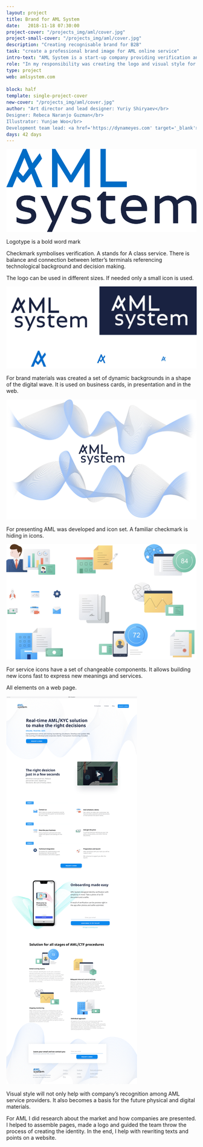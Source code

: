 ```yaml
---
layout: project
title: Brand for AML System
date:   2018-11-18 07:30:00
project-cover: "/projects_img/aml/cover.jpg"
project-small-cover: "/projects_img/aml/cover.jpg"
description: "Creating recognisable brand for B2B"
task: "create a professional brand image for AML online service"
intro-text: "AML System is a start-up company providing verification and onboarding services for business online. AML can determine fraud risks and provide scoring for individual and corporate clients. With the in-house team, I lead we created a logotype and recognisable brand."
role: "In my responsibility was creating the logo and visual style for the brand. I have been negotiating, designing and presenting the brand image. I managed a visual designer and illustrator. When visuals have been developed I helped to structure and create guidelines."
type: project
web: amlsystem.com

block: half
template: single-project-cover
new-cover: "/projects_img/aml/cover.jpg"
author: "Art director and lead designer: Yuriy Shiryaev</br>
Designer: Rebeca Naranjo Guzman</br>
Illustrator: Yunjae Woo</br>
Development team lead: <a href='https://dynameyes.com' target='_blank'>Geronimo Matias</a>"
days: 42 days
---
```


<span class="p800">![](/projects_img/aml/logo.svg)</span>

<span class="p-center">Logotype is a bold word mark</span><br>

Checkmark symbolises verification. A stands for A class service. There is balance and connection between letter’s terminals referencing technological background and decision making.

The logo can be used in different sizes. If needed only a small icon is used.

<span class="p600">![](/projects_img/aml/logo-stlyles.jpg)</span>

For brand materials was created a set of dynamic backgrounds in a shape of the digital wave. It is used on business cards, in presentation and in the web.

<span class="p1000">![](/projects_img/aml/pattern.jpg)</span>

For presenting AML was developed and icon set. A familiar checkmark is hiding in icons.

<span class="p1000">![](/projects_img/aml/icons.jpg)</span>

For service icons have a set of changeable components. It allows building new icons fast to express new meanings and services.

All elements on a web page.

<span class="p1000 pshadow">![](/projects_img/aml/webpage.png)</span>

Visual style will not only help with company’s recognition among AML service providers. It also becomes a basis for the future physical and digital materials. 



For AML I did research about the market and how companies are presented. I helped to assemble pages, made a logo and guided the team throw the process of creating the identity. In the end, I help with rewriting texts and points on a website.